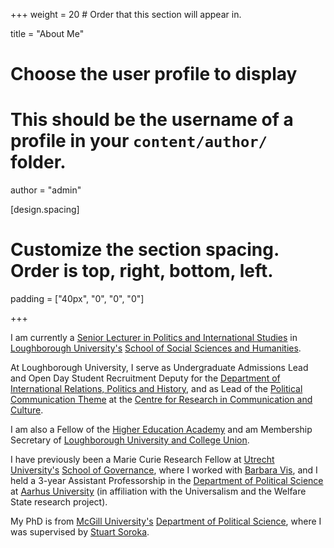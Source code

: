 +++
weight = 20  # Order that this section will appear in.

title = "About Me"

# Choose the user profile to display
# This should be the username of a profile in your `content/author/` folder.
author = "admin"

[design.spacing]
  # Customize the section spacing. Order is top, right, bottom, left.
  padding = ["40px", "0", "0", "0"]

+++

I am currently a [Senior Lecturer in Politics and International Studies](https://www.lboro.ac.uk/subjects/politics-international-studies/staff/anthony-kevins/) in [Loughborough University's](https://www.lboro.ac.uk) [School of Social Sciences and Humanities](https://www.lboro.ac.uk/schools/social-sciences-humanities/). 

At Loughborough University, I serve as Undergraduate Admissions Lead and Open Day Student Recruitment Deputy for the [Department of International Relations, Politics and History](https://www.lboro.ac.uk/subjects/politics-international-studies/), and as Lead of the [Political Communication Theme](https://www.lboro.ac.uk/research/crcc/research-themes/political-communication/#tab1) at the [Centre for Research in Communication and Culture](https://www.lboro.ac.uk/research/crcc/).

I am also a Fellow of the [Higher Education Academy](https://www.advance-he.ac.uk) and am Membership Secretary of [Loughborough University and College Union](https://ucu.lboro.ac.uk). 

I have previously been a Marie Curie Research Fellow at [Utrecht University's](https://www.uu.nl/en/) [School of Governance](https://www.uu.nl/en/organisation/utrecht-university-school-of-governance), where I worked with [Barbara Vis](http://www.barbaravis.nl), and I held a 3-year Assistant Professorship in the [Department of Political Science](http://ps.au.dk/en/) at [Aarhus University](http://au.dk/en/) (in affiliation with the Universalism and the Welfare State research project). 

My PhD is from [McGill University's](http://www.mcgill.ca/) [Department of Political Science](http://www.mcgill.ca/politicalscience/), where I was supervised by [Stuart Soroka](http://www.snsoroka.com).
